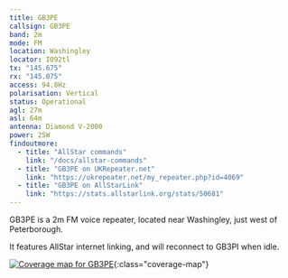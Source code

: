 ```yaml
---
title: GB3PE
callsign: GB3PE
band: 2m
mode: FM
location: Washingley
locator: IO92tl
tx: "145.675"
rx: "145.075"
access: 94.8Hz
polarisation: Vertical
status: Operational
agl: 27m
asl: 64m
antenna: Diamond V-2000
power: 25W
findoutmore:
  - title: "AllStar commands"
    link: "/docs/allstar-commands"
  - title: "GB3PE on UKRepeater.net"
    link: "https://ukrepeater.net/my_repeater.php?id=4069"
  - title: "GB3PE on AllStarLink"
    link: "https://stats.allstarlink.org/stats/50681"
---
```

GB3PE is a 2m FM voice repeater, located near Washingley, just west of Peterborough.

It features AllStar internet linking, and will reconnect to GB3PI when idle.

[![Coverage map for GB3PE](/assets/coverage/gb3pe.jpg)](https://ukrepeater.net/repeatermaps/gb3pe.jpg){:class="coverage-map"}
